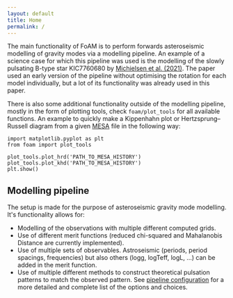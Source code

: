 ```yaml
---
layout: default
title: Home
permalink: /
---
```


The main functionality of FoAM is to perform forwards asteroseismic modelling of gravity modes via a modelling pipeline.
An example of a science case for which this pipeline was used is the modelling of the slowly pulsating B-type star KIC7760680 by [Michielsen et al. (2021)](https://doi.org/10.1051/0004-6361/202039926).
The paper used an early version of the pipeline without optimising the rotation for each model individually, but a lot of its functionality was already used in this paper.

There is also some additional functionality outside of the modelling pipeline, mostly in the form of plotting tools, check `foam/plot_tools` for all available functions. An example to quickly make a Kippenhahn plot or Hertzsprung–Russell diagram from a given [MESA](https://docs.mesastar.org/en/latest/index.html) file in the following way:

<pre><code>import matplotlib.pyplot as plt
from foam import plot_tools

plot_tools.plot_hrd('PATH_TO_MESA_HISTORY')
plot_tools.plot_khd('PATH_TO_MESA_HISTORY')
plt.show()</code></pre>



## Modelling pipeline
The setup is made for the purpose of asteroseismic gravity mode modelling. It's functionality allows for:
- Modelling of the observations with multiple different computed grids.
- Use of different merit functions (reduced chi-squared and Mahalanobis Distance are currently implemented).
- Use of multiple sets of observables. Astroseismic (periods, period spacings, frequencies) but also others (logg, logTeff, logL, ...) can be added in the merit function.
- Use of multiple different methods to construct theoretical pulsation patterns to match the observed pattern.
See [pipeline configuration](./Configuration.md) for a more detailed and complete list of the options and choices.